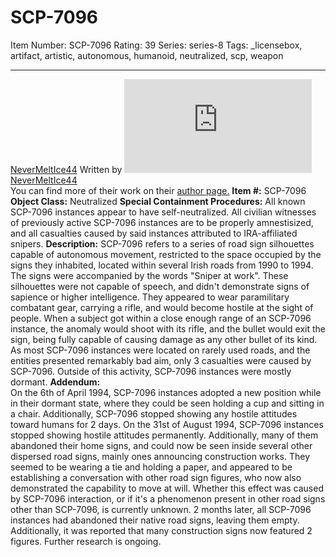 # SCP-7096
Item Number: SCP-7096
Rating: 39
Series: series-8
Tags: _licensebox, artifact, artistic, autonomous, humanoid, neutralized, scp, weapon

---

[NeverMeltIce44](javascript:;)
Written by [![NeverMeltIce44 ](https://www.wikidot.com/avatar.php?userid=8163871&amp;size=small&amp;timestamp=1737723011)](http://www.wikidot.com/user:info/nevermeltice44)[NeverMeltIce44](http://www.wikidot.com/user:info/nevermeltice44)  
You can find more of their work on their [author page.](https://scp-wiki.wikidot.com/nevermeltice44-s-humorous-author-page)
**Item #:** SCP-7096
**Object Class:** Neutralized
**Special Containment Procedures:** All known SCP-7096 instances appear to have self-neutralized. All civilian witnesses of previously active SCP-7096 instances are to be properly amnestisized, and all casualties caused by said instances attributed to IRA-affiliated snipers.
**Description:** SCP-7096 refers to a series of road sign silhouettes capable of autonomous movement, restricted to the space occupied by the signs they inhabited, located within several Irish roads from 1990 to 1994. The signs were accompanied by the words "Sniper at work". These silhouettes were not capable of speech, and didn't demonstrate signs of sapience or higher intelligence. They appeared to wear paramilitary combatant gear, carrying a rifle, and would become hostile at the sight of people. When a subject got within a close enough range of an SCP-7096 instance, the anomaly would shoot with its rifle, and the bullet would exit the sign, being fully capable of causing damage as any other bullet of its kind. As most SCP-7096 instances were located on rarely used roads, and the entities presented remarkably bad aim, only 3 casualties were caused by SCP-7096. Outside of this activity, SCP-7096 instances were mostly dormant.
**Addendum:**  
On the 6th of April 1994, SCP-7096 instances adopted a new position while in their dormant state, where they could be seen holding a cup and sitting in a chair. Additionally, SCP-7096 stopped showing any hostile attitudes toward humans for 2 days.
On the 31st of August 1994, SCP-7096 instances stopped showing hostile attitudes permanently. Additionally, many of them abandoned their home signs, and could now be seen inside several other dispersed road signs, mainly ones announcing construction works. They seemed to be wearing a tie and holding a paper, and appeared to be establishing a conversation with other road sign figures, who now also demonstrated the capability to move at will. Whether this effect was caused by SCP-7096 interaction, or if it's a phenomenon present in other road signs other than SCP-7096, is currently unknown.
2 months later, all SCP-7096 instances had abandoned their native road signs, leaving them empty. Additionally, it was reported that many construction signs now featured 2 figures. Further research is ongoing.